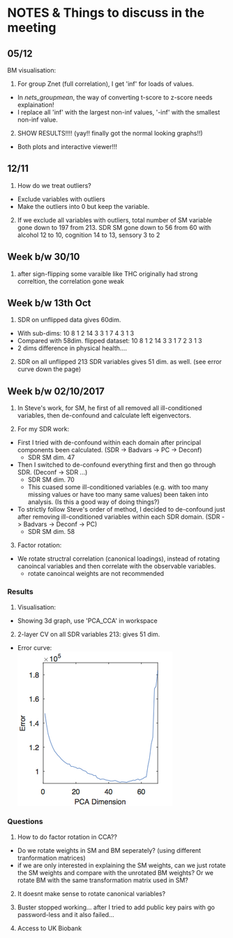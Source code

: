 # NOTES & Things to discuss in the meeting


## 05/12
BM visualisation:
1. For group Znet (full correlation), I get 'inf' for loads of values. 
 * In *nets_groupmean*, the way of converting t-score to z-score needs explaination!
 * I replace all 'inf' with the largest non-inf values, '-inf' with the smallest non-inf value. 

2. SHOW RESULTS!!!! (yay!! finally got the normal looking graphs!!)
 * Both plots and interactive viewer!!!

## 12/11
1. How do we treat outliers?
* Exclude variables with outliers
* Make the outliers into 0 but keep the variable.

2. If we exclude all variables with outliers, total number of SM variable gone down to 197 from 213. SDR SM gone down to 56 from 60 with alcohol 12 to 10, cognition 14 to 13, sensory 3 to 2 


## Week b/w 30/10
1. after sign-flipping some varaible like THC originally had strong correltion, the correlation gone weak

## Week b/w 13th Oct
1. SDR on unflipped data gives 60dim. 
* With sub-dims: 10	8	1	2	14	3	3	1	7	4	3	1	3
* Compared with 58dim. flipped dataset: 10 8 1 2 14 3 3 1 7 2 3 1 3
* 2 dims difference in physical health....

2. SDR on all unflipped 213 SDR variables gives 51 dim. as well.  (see error curve down the page)


## Week b/w 02/10/2017
1. In Steve's work, for SM, he first of all removed all ill-conditioned variables, then de-confound and calculate left eigenvectors.

2. For my SDR work:
* First I tried with de-confound within each domain after principal components been calculated. (SDR -> Badvars -> PC -> Deconf)
  * SDR SM dim. 47
* Then I switched to de-confound everything first and then go through SDR. (Deconf -> SDR ...)
  * SDR SM dim. 70
  * This cuased some ill-conditioned variables (e.g. with too many missing values or have too many same values) been taken into analysis.
  (Is this a good way of doing things?)
* To strictly follow Steve's order of method, I decided to de-confound just after removing ill-conditioned variables within each SDR domain.
(SDR -> Badvars -> Deconf -> PC)
  * SDR SM dim. 58
  
3. Factor rotation:
* We rotate structral correlation (canonical loadings), instead of rotating canoincal variables and then correlate with the observable variables.
  * rotate canoincal weights are not recommended

### Results
1. Visualisation:
* Showing 3d graph, use 'PCA_CCA' in workspace

2. 2-layer CV on all SDR variables 213: gives 51 dim.
* Error curve:  
![alt text](https://github.com/lzdh/SDR-CCA/blob/master/error_allSDRvars.jpg)



### Questions
1. How to do factor rotation in CCA??
* Do we rotate weights in SM and BM seperately? (using different tranformation matrices)
* if we are only interested in explaining the SM weights, can we just rotate the SM weights and compare with the unrotated BM weights? Or we rotate BM with the same transformation matrix used in SM?

2. It doesnt make sense to rotate canonical variables?

3. Buster stopped working... after I tried to add public key pairs with go password-less and it also failed...

4. Access to UK Biobank
